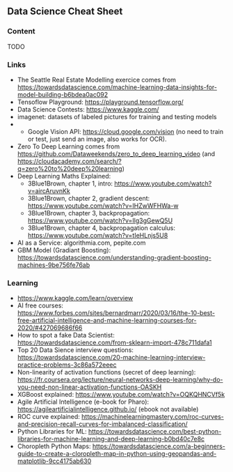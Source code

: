 ## Data Science Cheat Sheet

### Content

TODO

### Links

* The Seattle Real Estate Modelling exercice comes from https://towardsdatascience.com/machine-learning-data-insights-for-model-building-b6bdea0ac092
* Tensoflow Playground: https://playground.tensorflow.org/
* Data Science Contests: https://www.kaggle.com/
* imagenet: datasets of labeled pictures for training and testing models
* * Google Vision API: https://cloud.google.com/vision (no need to train or test, just send an image, also works for OCR).
* Zero To Deep Learning comes from https://github.com/Dataweekends/zero_to_deep_learning_video (and https://cloudacademy.com/search/?q=zero%20to%20deep%20learning)
* Deep Learning Maths Explained:
  * 3Blue1Brown, chapter 1, intro: https://www.youtube.com/watch?v=aircAruvnKk
  * 3Blue1Brown, chapter 2, gradient descent: https://www.youtube.com/watch?v=IHZwWFHWa-w
  * 3Blue1Brown, chapter 3, backpropagation: https://www.youtube.com/watch?v=Ilg3gGewQ5U
  * 3Blue1Brown, chapter 4, backpropagation calculus: https://www.youtube.com/watch?v=tIeHLnjs5U8
* AI as a Service: algorithmia.com, pepite.com
* GBM Model (Gradiant Boosting): https://towardsdatascience.com/understanding-gradient-boosting-machines-9be756fe76ab

### Learning
* https://www.kaggle.com/learn/overview
* AI free courses: https://www.forbes.com/sites/bernardmarr/2020/03/16/the-10-best-free-artificial-intelligence-and-machine-learning-courses-for-2020/#427069686f66
* How to spot a fake Data Scientist: https://towardsdatascience.com/from-sklearn-import-478c711dafa1
* Top 20 Data Sience interview questions: https://towardsdatascience.com/20-machine-learning-interview-practice-problems-3c86a572eeec
* Non-linearity of activation functions (secret of deep learning): https://fr.coursera.org/lecture/neural-networks-deep-learning/why-do-you-need-non-linear-activation-functions-OASKH
* XGBoost explained: https://www.youtube.com/watch?v=OQKQHNCVf5k
* Agile Artificial Intelligence (e-book for Pharo): https://agileartificialintelligence.github.io/ (ebook not available)
* ROC curve explained: https://machinelearningmastery.com/roc-curves-and-precision-recall-curves-for-imbalanced-classification/
* Python Libraries for ML: https://towardsdatascience.com/best-python-libraries-for-machine-learning-and-deep-learning-b0bd40c7e8c
* Choropleth Python Maps: https://towardsdatascience.com/a-beginners-guide-to-create-a-cloropleth-map-in-python-using-geopandas-and-matplotlib-9cc4175ab630
